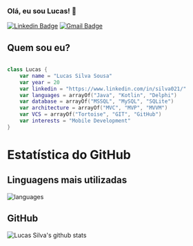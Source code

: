 ### Olá, eu sou Lucas! 👋


<!--
**silva021/silva021** is a ✨ _special_ ✨ repository because its `README.md` (this file) appears on your GitHub profile.


Here are some ideas to get you started:

- 🔭 I’m currently working on ...
- 🌱 I’m currently learning ...
- 👯 I’m looking to collaborate on ...
- 🤔 I’m looking for help with ...
- 💬 Ask me about ...
- 📫 How to reach me: ...
- 😄 Pronouns: ...
- ⚡ Fun fact: ...
-->
[![Linkedin Badge](https://img.shields.io/static/v1?message=silva021&logo=linkedin&labelColor=1182c3&color=1182c3&logoColor=white&label=%20)](https://www.linkedin.com/in/silva021/) 
[![Gmail Badge](https://img.shields.io/static/v1?message=lucasssilva021@gmail.com&logo=gmail&labelColor=C14438&color=C14438&logoColor=white&label=%20)](mailto:lucasssilva021@gmail.com)

## Quem sou eu? 

``` Kotlin

class Lucas {
    var name = "Lucas Silva Sousa"
    var year = 20
    var linkedin = "https://www.linkedin.com/in/silva021/"
    var languages = arrayOf("Java", "Kotlin", "Delphi")
    var database = arrayOf("MSSQL", "MySQL", "SQLite")
    var architecture = arrayOf("MVC", "MVP", "MVVM")
    var VCS = arrayOf("Tortoise", "GIT", "GitHub")
    var interests = "Mobile Development"
}

```


# Estatística do GitHub

## Linguagens mais utilizadas
![languages](https://github-readme-stats.vercel.app/api/top-langs/?username=silva021&hide=scss&layout=compact&theme=radical&title_color=2ED3EA)
## GitHub
![Lucas Silva's github stats](https://github-readme-stats.vercel.app/api?username=Silva021&hide=["issues"]&&theme=react)
